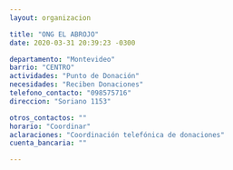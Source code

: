 ```yaml
---
layout: organizacion

title: "ONG EL ABROJO"
date: 2020-03-31 20:39:23 -0300

departamento: "Montevideo"
barrio: "CENTRO"
actividades: "Punto de Donación"
necesidades: "Reciben Donaciones"
telefono_contacto: "098575716"
direccion: "Soriano 1153"

otros_contactos: ""
horario: "Coordinar"
aclaraciones: "Coordinación telefónica de donaciones"
cuenta_bancaria: ""

---
```

